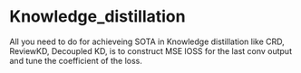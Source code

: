 # Knowledge_distillation
All you need to do for achieveing SOTA in Knowledge distillation like CRD, ReviewKD, Decoupled KD, is to construct MSE lOSS for the last conv output and tune the coefficient of the loss.
